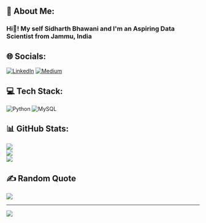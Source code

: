 ## 💫 About Me:
<h3> Hi👋! My self Sidharth Bhawani and I'm an Aspiring Data Scientist from Jammu, India </h3>


## 🌐 Socials:
[![LinkedIn](https://img.shields.io/badge/LinkedIn-%230077B5.svg?logo=linkedin&logoColor=white)](https://linkedin.com/in/sidharth-bhawani-abb9211b9) [![Medium](https://img.shields.io/badge/Medium-12100E?logo=medium&logoColor=white)](https://medium.com/@@sidharthbhawani19) 

## 💻 Tech Stack:
![Python](https://img.shields.io/badge/python-3670A0?style=for-the-badge&logo=python&logoColor=ffdd54) ![MySQL](https://img.shields.io/badge/mysql-%2300f.svg?style=for-the-badge&logo=mysql&logoColor=white)
## 📊 GitHub Stats:
![](https://github-readme-stats.vercel.app/api?username=sidbhawani19&theme=radical&hide_border=false&include_all_commits=true&count_private=false)<br/>
![](https://github-readme-streak-stats.herokuapp.com/?user=sidbhawani19&theme=radical&hide_border=false)<br/>
![](https://github-readme-stats.vercel.app/api/top-langs/?username=sidbhawani19&theme=radical&hide_border=false&include_all_commits=true&count_private=false&layout=compact)

## ✍️ Random Quote
![](https://quotes-github-readme.vercel.app/api?type=horizontal&theme=radical)

---
[![](https://visitcount.itsvg.in/api?id=sidbhawani19&icon=5&color=0)](https://visitcount.itsvg.in)

<!-- Proudly created with GPRM ( https://gprm.itsvg.in ) -->
